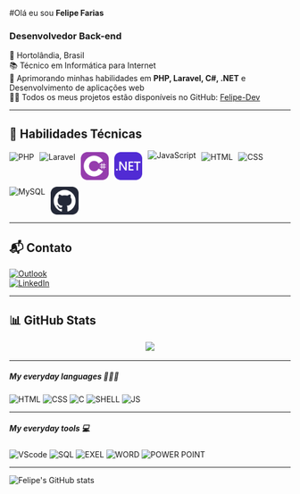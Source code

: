 
#Olá eu sou **Felipe Farias**

### Desenvolvedor Back-end

📍 Hortolândia, Brasil  
📚 Técnico em Informática para Internet  
🌱 Aprimorando minhas habilidades em **PHP, Laravel, C#, .NET** e Desenvolvimento de aplicações web  
👨‍💻 Todos os meus projetos estão disponíveis no GitHub: [Felipe-Dev](https://github.com/Felipe-dev01?tab=repositories)

---

## 🚀 **Habilidades Técnicas**

<div style="display: flex; align-items: center; flex-wrap: wrap; gap: 10px;"> <img height="50" src="https://www.php.net/images/logos/new-php-logo.svg" title="PHP"/> <img height="50" src="https://laravel.com/img/logomark.min.svg" title="Laravel"/> <img height="50" src="https://raw.githubusercontent.com/tandpfun/skill-icons/main/icons/CS.svg" title="C#"/> <img height="50" src="https://raw.githubusercontent.com/tandpfun/skill-icons/main/icons/DotNet.svg" title=".NET"/> <img height="55" src="https://img.icons8.com/?size=100&id=108784&format=png&color=000000" title="JavaScript"/> <img height="50" src="https://cdn-icons-png.flaticon.com/128/1051/1051277.png" title="HTML"/> <img height="50" src="https://cdn-icons-png.flaticon.com/128/732/732190.png" title="CSS"/> <img height="50" src="https://www.mysql.com/common/logos/logo-mysql-170x115.png" title="MySQL"/> <img height="50" src="https://raw.githubusercontent.com/tandpfun/skill-icons/main/icons/Github-Dark.svg" title="GitHub"/> </div>

---

## 📬 **Contato**

[![Outlook](https://img.icons8.com/color/48/000000/microsoft-outlook-2019.png)](mailto:farias_felipe@outlook.com.br)  
[![LinkedIn](https://skillicons.dev/icons?i=linkedin)](https://www.linkedin.com/in/devfelipefarias/)

---

## 📊 **GitHub Stats**

<div align="center"> <img width="40%" src="https://github-readme-stats.vercel.app/api/top-langs/?username=Felipe-dev01&layout=compact&show_icons=true&theme=dark"/> </div>

---


##### My everyday languages 👨🏽‍💻

![HTML](https://img.shields.io/badge/HTML5-E34F26?style=for-the-badge&logo=html5&logoColor=white) ![CSS](https://img.shields.io/badge/CSS3-1572B6?style=for-the-badge&logo=css3&logoColor=white) ![C](https://img.shields.io/badge/C-00599C?style=for-the-badge&logo=c&logoColor=white) ![SHELL](https://img.shields.io/badge/Shell_Script-121011?style=for-the-badge&logo=gnu-bash&logoColor=white) ![JS](https://img.shields.io/badge/JavaScript-323330?style=for-the-badge&logo=javascript&logoColor=F7DF1E)

<hr>

##### My everyday tools 💻

![VScode](https://img.shields.io/badge/Visual_Studio-5C2D91?style=for-the-badge&logo=visual%20studio&logoColor=white) ![SQL](https://img.shields.io/badge/MySQL-00000F?style=for-the-badge&logo=mysql&logoColor=white) ![EXEL](https://img.shields.io/badge/Microsoft_Excel-217346?style=for-the-badge&logo=microsoft-excel&logoColor=white) ![WORD](https://img.shields.io/badge/Microsoft_Word-2B579A?style=for-the-badge&logo=microsoft-word&logoColor=white) ![POWER POINT](https://img.shields.io/badge/Microsoft_PowerPoint-B7472A?style=for-the-badge&logo=microsoft-powerpoint&logoColor=white)


<hr>

![Felipe's GitHub stats](https://github-readme-stats.vercel.app/api?username=Felipe-dev01&show_icons=true&theme=merko)


<!-- https://dev.to/envoy_/150-badges-for-github-pnk#workspace-specs -->

